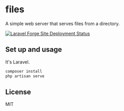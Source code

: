 # files
A simple web server that serves files from a directory.

[![Laravel Forge Site Deployment Status](https://img.shields.io/endpoint?url=https%3A%2F%2Fforge.laravel.com%2Fsite-badges%2Fb6b3a40d-583b-4244-8990-b39a89c3c5a6%3Fdate%3D1%26label%3D1%26commit%3D1&style=plastic)](https://forge.laravel.com/servers/845014/sites/2475721)

## Set up and usage
It's Laravel.

```bash
composer install
php artisan serve
```

## License
MIT
